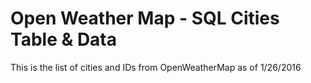 # Open Weather Map - SQL Cities Table & Data

This is the list of cities and IDs from OpenWeatherMap as of 1/26/2016 
